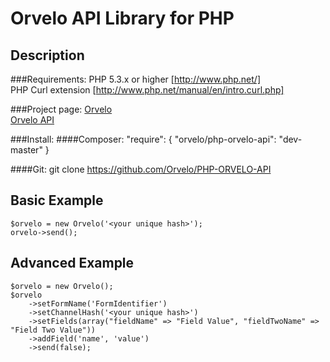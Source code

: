 Orvelo API Library for PHP
=====================================

Description
-------------------------------------

###Requirements:
  PHP 5.3.x or higher [http://www.php.net/]<br />
  PHP Curl extension [http://www.php.net/manual/en/intro.curl.php]<br />

###Project page:
  [Orvelo](http://www.orvelo.com/)<br />
  [Orvelo API](https://github.com/Orvelo/PHP-ORVELO-API)<br />

###Install:
####Composer:
    "require": {
        "orvelo/php-orvelo-api": "dev-master"
    }
  
####Git:
    git clone https://github.com/Orvelo/PHP-ORVELO-API
    
Basic Example
----------------------------------------
    $orvelo = new Orvelo('<your unique hash>');
    orvelo->send();
    
Advanced Example
----------------------------------------
    $orvelo = new Orvelo();
    $orvelo
        ->setFormName('FormIdentifier')
        ->setChannelHash('<your unique hash>')
        ->setFields(array("fieldName" => "Field Value", "fieldTwoName" => "Field Two Value"))
        ->addField('name', 'value')
        ->send(false);
